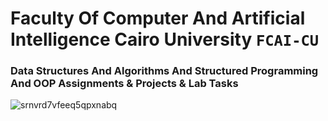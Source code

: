 # Faculty Of Computer And Artificial Intelligence Cairo University `FCAI-CU`

### Data Structures And Algorithms And Structured Programming And OOP Assignments & Projects & Lab Tasks

![srnvrd7vfeeq5qpxnabq](https://user-images.githubusercontent.com/62524855/142481836-9d807393-acbe-49db-b302-7535b760855e.jpeg)
